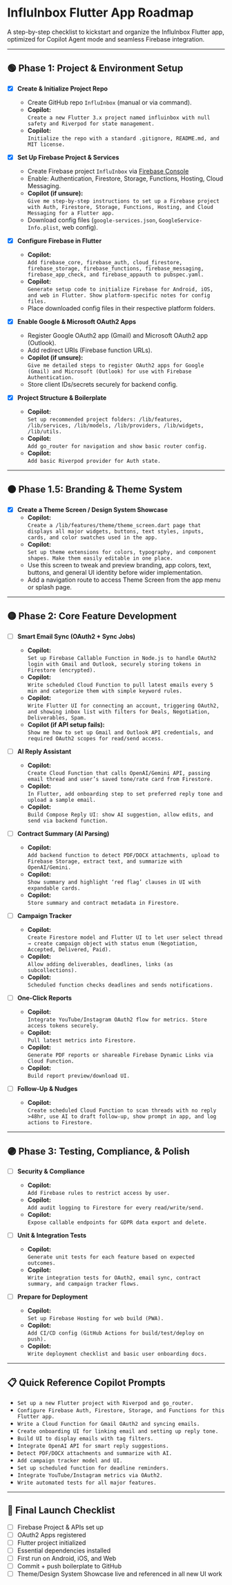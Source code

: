 # InfluInbox Flutter App Roadmap

A step-by-step checklist to kickstart and organize the InfluInbox Flutter app, optimized for Copilot Agent mode and seamless Firebase integration.

---

## 🟢 Phase 1: Project & Environment Setup

- [x] **Create & Initialize Project Repo**

  - Create GitHub repo `InfluInbox` (manual or via command).
  - **Copilot:**  
    `Create a new Flutter 3.x project named influinbox with null safety and Riverpod for state management.`
  - **Copilot:**  
    `Initialize the repo with a standard .gitignore, README.md, and MIT license.`

- [x] **Set Up Firebase Project & Services**

  - Create Firebase project `InfluInbox` via [Firebase Console](https://console.firebase.google.com/)
  - Enable: Authentication, Firestore, Storage, Functions, Hosting, Cloud Messaging.
  - **Copilot (if unsure):**  
    `Give me step-by-step instructions to set up a Firebase project with Auth, Firestore, Storage, Functions, Hosting, and Cloud Messaging for a Flutter app.`
  - Download config files (`google-services.json`, `GoogleService-Info.plist`, web config).

- [x] **Configure Firebase in Flutter**

  - **Copilot:**  
    `Add firebase_core, firebase_auth, cloud_firestore, firebase_storage, firebase_functions, firebase_messaging, firebase_app_check, and firebase_appauth to pubspec.yaml.`
  - **Copilot:**  
    `Generate setup code to initialize Firebase for Android, iOS, and web in Flutter. Show platform-specific notes for config files.`
  - Place downloaded config files in their respective platform folders.

- [x] **Enable Google & Microsoft OAuth2 Apps**

  - Register Google OAuth2 app (Gmail) and Microsoft OAuth2 app (Outlook).
  - Add redirect URIs (Firebase function URLs).
  - **Copilot (if unsure):**  
    `Give me detailed steps to register OAuth2 apps for Google (Gmail) and Microsoft (Outlook) for use with Firebase Authentication.`
  - Store client IDs/secrets securely for backend config.

- [x] **Project Structure & Boilerplate**
  - **Copilot:**  
    `Set up recommended project folders: /lib/features, /lib/services, /lib/models, /lib/providers, /lib/widgets, /lib/utils.`
  - **Copilot:**  
    `Add go_router for navigation and show basic router config.`
  - **Copilot:**  
    `Add basic Riverpod provider for Auth state.`

---

## 🟠 Phase 1.5: Branding & Theme System

- [x] **Create a Theme Screen / Design System Showcase**
  - **Copilot:**  
    `Create a /lib/features/theme/theme_screen.dart page that displays all major widgets, buttons, text styles, inputs, cards, and color swatches used in the app.`
  - **Copilot:**  
    `Set up theme extensions for colors, typography, and component shapes. Make them easily editable in one place.`
  - Use this screen to tweak and preview branding, app colors, text, buttons, and general UI identity before wider implementation.
  - Add a navigation route to access Theme Screen from the app menu or splash page.

---

## 🟡 Phase 2: Core Feature Development

- [ ] **Smart Email Sync (OAuth2 + Sync Jobs)**

  - **Copilot:**  
    `Set up Firebase Callable Function in Node.js to handle OAuth2 login with Gmail and Outlook, securely storing tokens in Firestore (encrypted).`
  - **Copilot:**  
    `Write scheduled Cloud Function to pull latest emails every 5 min and categorize them with simple keyword rules.`
  - **Copilot:**  
    `Write Flutter UI for connecting an account, triggering OAuth2, and showing inbox list with filters for Deals, Negotiation, Deliverables, Spam.`
  - **Copilot (if API setup fails):**  
    `Show me how to set up Gmail and Outlook API credentials, and required OAuth2 scopes for read/send access.`

- [ ] **AI Reply Assistant**

  - **Copilot:**  
    `Create Cloud Function that calls OpenAI/Gemini API, passing email thread and user’s saved tone/rate card from Firestore.`
  - **Copilot:**  
    `In Flutter, add onboarding step to set preferred reply tone and upload a sample email.`
  - **Copilot:**  
    `Build Compose Reply UI: show AI suggestion, allow edits, and send via backend function.`

- [ ] **Contract Summary (AI Parsing)**

  - **Copilot:**  
    `Add backend function to detect PDF/DOCX attachments, upload to Firebase Storage, extract text, and summarize with OpenAI/Gemini.`
  - **Copilot:**  
    `Show summary and highlight ‘red flag’ clauses in UI with expandable cards.`
  - **Copilot:**  
    `Store summary and contract metadata in Firestore.`

- [ ] **Campaign Tracker**

  - **Copilot:**  
    `Create Firestore model and Flutter UI to let user select thread → create campaign object with status enum (Negotiation, Accepted, Delivered, Paid).`
  - **Copilot:**  
    `Allow adding deliverables, deadlines, links (as subcollections).`
  - **Copilot:**  
    `Scheduled function checks deadlines and sends notifications.`

- [ ] **One-Click Reports**

  - **Copilot:**  
    `Integrate YouTube/Instagram OAuth2 flow for metrics. Store access tokens securely.`
  - **Copilot:**  
    `Pull latest metrics into Firestore.`
  - **Copilot:**  
    `Generate PDF reports or shareable Firebase Dynamic Links via Cloud Function.`
  - **Copilot:**  
    `Build report preview/download UI.`

- [ ] **Follow-Up & Nudges**
  - **Copilot:**  
    `Create scheduled Cloud Function to scan threads with no reply >48hr, use AI to draft follow-up, show prompt in app, and log actions to Firestore.`

---

## 🟣 Phase 3: Testing, Compliance, & Polish

- [ ] **Security & Compliance**

  - **Copilot:**  
    `Add Firebase rules to restrict access by user.`
  - **Copilot:**  
    `Add audit logging to Firestore for every read/write/send.`
  - **Copilot:**  
    `Expose callable endpoints for GDPR data export and delete.`

- [ ] **Unit & Integration Tests**

  - **Copilot:**  
    `Generate unit tests for each feature based on expected outcomes.`
  - **Copilot:**  
    `Write integration tests for OAuth2, email sync, contract summary, and campaign tracker flows.`

- [ ] **Prepare for Deployment**
  - **Copilot:**  
    `Set up Firebase Hosting for web build (PWA).`
  - **Copilot:**  
    `Add CI/CD config (GitHub Actions for build/test/deploy on push).`
  - **Copilot:**  
    `Write deployment checklist and basic user onboarding docs.`

---

## 📋 Quick Reference Copilot Prompts

- `Set up a new Flutter project with Riverpod and go_router.`
- `Configure Firebase Auth, Firestore, Storage, and Functions for this Flutter app.`
- `Write a Cloud Function for Gmail OAuth2 and syncing emails.`
- `Create onboarding UI for linking email and setting up reply tone.`
- `Build UI to display emails with tag filters.`
- `Integrate OpenAI API for smart reply suggestions.`
- `Detect PDF/DOCX attachments and summarize with AI.`
- `Add campaign tracker model and UI.`
- `Set up scheduled function for deadline reminders.`
- `Integrate YouTube/Instagram metrics via OAuth2.`
- `Write automated tests for all major features.`

---

## 🏁 Final Launch Checklist

- [ ] Firebase Project & APIs set up
- [ ] OAuth2 Apps registered
- [ ] Flutter project initialized
- [ ] Essential dependencies installed
- [ ] First run on Android, iOS, and Web
- [ ] Commit + push boilerplate to GitHub
- [ ] Theme/Design System Showcase live and referenced in all new UI work
